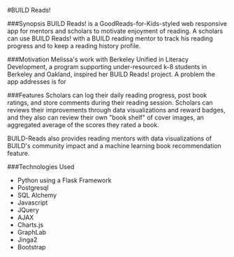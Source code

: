 #BUILD Reads!

###Synopsis
BUILD Reads! is a GoodReads-for-Kids-styled web responsive app for mentors and scholars to motivate enjoyment of reading.  A scholars can use BUILD Reads! with a BUILD reading mentor to track his reading progress and to keep a reading history profile. 

###Motivation
Melissa's work with Berkeley Unified in Literacy Development, a program supporting under-resourced k-8 students in Berkeley and Oakland, inspired her BUILD Reads! project. A problem the app addresses is for 

###Features
Scholars can log their daily reading progress, post book ratings, and store comments during their reading session. 
Scholars can reviews their improvements through data visualizations and reward badges, and they also can review their own "book shelf" of cover images, an aggregated average of the scores they rated a book.  

BUILD-Reads also provides reading mentors with data visualizations of BUILD's community impact and a machine learning book recommendation feature.


###Technologies Used

-  Python using a Flask Framework
-  Postgresql
-  SQL Alchemy
-  Javascript
-  JQuery
-  AJAX
-  Charts.js
-  GraphLab
-  Jinga2
-  Bootstrap
